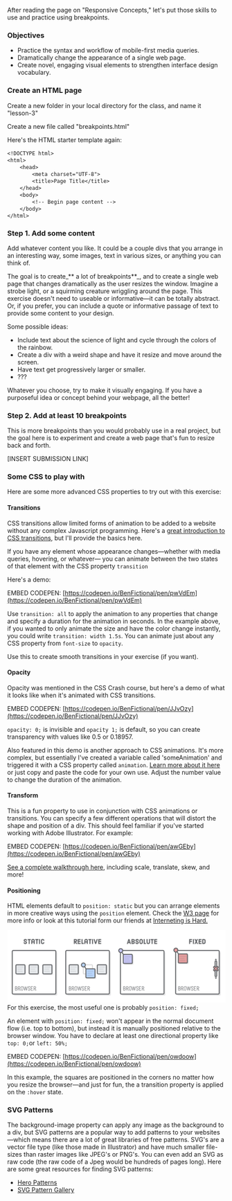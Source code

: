 After reading the page on "Responsive Concepts," let's put those skills to use and practice using breakpoints.

### Objectives

* Practice the syntax and workflow of mobile-first media queries.
* Dramatically change the appearance of a single web page.
* Create novel, engaging visual elements to strengthen interface design vocabulary.

### Create an HTML page

Create a new folder in your local directory for the class, and name it "lesson-3"

Create a new file called "breakpoints.html"

Here's the HTML starter template again:

```
<!DOCTYPE html>
<html>
    <head>
        <meta charset="UTF-8">
        <title>Page Title</title>
    </head>
    <body>
        <!-- Begin page content -->
    </body>
</html>
```

### Step 1. Add some content

Add whatever content you like. It could be a couple divs that you arrange in an interesting way, some images, text in various sizes, or anything you can think of.

The goal is to create_** a lot of breakpoints**_, and to create a single web page that changes dramatically as the user resizes the window. Imagine a strobe light, or a squirming creature wriggling around the page. This exercise doesn't need to useable or informative—it can be totally abstract. Or, if you prefer, you can include a quote or informative passage of text to provide some content to your design.

Some possible ideas:

* Include text about the science of light and cycle through the colors of the rainbow.
* Create a div with a weird shape and have it resize and move around the screen.
* Have text get progressively larger or smaller.
* ???

Whatever you choose, try to make it visually engaging. If you have a purposeful idea or concept behind your webpage, all the better!

### Step 2. Add at least 10 breakpoints

This is more breakpoints than you would probably use in a real project, but the goal here is to experiment and create a web page that's fun to resize back and forth.

\[INSERT SUBMISSION LINK\]



### Some CSS to play with

Here are some more advanced CSS properties to try out with this exercise:

#### Transitions

CSS transitions allow limited forms of animation to be added to a website without any complex Javascript programming. Here's a [great introduction to CSS transitions](https://robots.thoughtbot.com/transitions-and-transforms), but I'll provide the basics here.

If you have any element whose appearance changes—whether with media queries, hovering, or whatever— you can animate between the two states of that element with the CSS property `transition`

Here's a demo:

EMBED CODEPEN: [https://codepen.io/BenFictional/pen/pwVdEm](https://codepen.io/BenFictional/pen/pwVdEm)

Use `transition: all` to apply the animation to any properties that change and specify a duration for the animation in seconds. In the example above, if you wanted to only animate the size and have the color change instantly, you could write `transition: width 1.5s`. You can animate just about any CSS property from `font-size` to `opacity`.

Use this to create smooth transitions in your exercise \(if you want\).

#### Opacity

Opacity was mentioned in the CSS Crash course, but here's a demo of what it looks like when it's animated with CSS transitions.

EMBED CODEPEN: [https://codepen.io/BenFictional/pen/JJvOzy](https://codepen.io/BenFictional/pen/JJvOzy)

`opacity: 0;` is invisible and `opacity 1;` is default, so you can create transparency with values like 0.5 or 0.18957.

Also featured in this demo is another approach to CSS animations. It's more complex, but essentially I've created a variable called 'someAnimation' and triggered it with a CSS property called `animation`. [Learn more about it here](https://robots.thoughtbot.com/css-animation-for-beginners) or just copy and paste the code for your own use. Adjust the number value to change the duration of the animation.

#### Transform

This is a fun property to use in conjunction with CSS animations or transitions. You can specify a few different operations that will distort the shape and position of a div. This should feel familiar if you've started working with Adobe Illustrator. For example:

EMBED CODEPEN: [https://codepen.io/BenFictional/pen/awGEby](https://codepen.io/BenFictional/pen/awGEby)

[See a complete walkthrough here](https://robots.thoughtbot.com/transitions-and-transforms), including scale, translate, skew, and more!

#### Positioning

HTML elements default to `position: static` but you can arrange elements in more creative ways using the `position` element. Check the [W3 page](https://www.w3schools.com/cssref/pr_class_position.asp) for more info or look at this tutorial form our friends at [Interneting is Hard.](https://internetingishard.com/html-and-css/advanced-positioning/)

![](/assets/css-positioning.png)For this exercise, the most useful one is probably `position: fixed;`

An element with `position: fixed;` won't appear in the normal document flow \(i.e. top to bottom\), but instead it is manually positioned relative to the browser window. You have to declare at least one directional property like `top: 0;`or `left: 50%;`

EMBED CODEPEN: [https://codepen.io/BenFictional/pen/owdoow](https://codepen.io/BenFictional/pen/owdoow)

In this example, the squares are positioned in the corners no matter how you resize the browser—and just for fun, the a transition property is applied on the `:hover` state.

### SVG Patterns

The background-image property can apply any image as the background to a div, but SVG patterns are a popular way to add patterns to your websites—which means there are a lot of great libraries of free patterns. SVG's are a vector file type \(like those made in Illustrator\) and have much smaller file-sizes than raster images like JPEG's or PNG's. You can even add an SVG as raw code \(the raw code of a Jpeg would be hundreds of pages long\). Here are some great resources for finding SVG patterns:

* [Hero Patterns](http://www.heropatterns.com/)
* [SVG Pattern Gallery](https://philiprogers.com/svgpatterns/)



